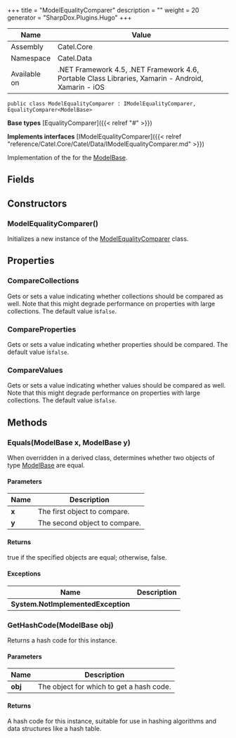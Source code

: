 

+++
title = "ModelEqualityComparer" 
description = ""
weight = 20
generator = "SharpDox.Plugins.Hugo"
+++

Name|Value
---|---
Assembly|Catel.Core
Namespace|Catel.Data
Available on|.NET Framework 4.5, .NET Framework 4.6, Portable Class Libraries, Xamarin - Android, Xamarin - iOS

```
public class ModelEqualityComparer : IModelEqualityComparer, EqualityComparer<ModelBase>
```

**Base types**
[EqualityComparer]({{< relref "#" >}})

**Implements interfaces**
[IModelEqualityComparer]({{< relref "reference/Catel.Core/Catel/Data/IModelEqualityComparer.md" >}})

Implementation of the for the [ModelBase](#).

## Fields

## Constructors

### ModelEqualityComparer()

Initializes a new instance of the [ModelEqualityComparer](#) class.

## Properties

### CompareCollections

Gets or sets a value indicating whether collections should be compared as well. Note that this might degrade performance on properties with large collections. The default value is`false`.

### CompareProperties

Gets or sets a value indicating whether properties should be compared. The default value is`false`.

### CompareValues

Gets or sets a value indicating whether values should be compared as well. Note that this might degrade performance on properties with large collections. The default value is`false`.

## Methods

### Equals(ModelBase x, ModelBase y)

When overridden in a derived class, determines whether two objects of type [ModelBase](#) are equal.

#### Parameters

Name|Description
---|---
**x**|The first object to compare.
**y**|The second object to compare.

#### Returns

true if the specified objects are equal; otherwise, false.

#### Exceptions

Name|Description
---|---
**System.NotImplementedException**|

### GetHashCode(ModelBase obj)

Returns a hash code for this instance.

#### Parameters

Name|Description
---|---
**obj**|The object for which to get a hash code.

#### Returns

A hash code for this instance, suitable for use in hashing algorithms and data structures like a hash table.

